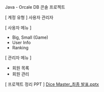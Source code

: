 Java - Orcale DB 콘솔 프로젝트 

[ 계정 유형 ]
사용자
관리자

[ 사옹자 메뉴 ]
- Big, Small (Game)
- User Info
- Ranking

[ 관리자 메뉴 ]
- 회원 목록
- 회원 관리


[ 프로젝트 정리 PPT ]
[Dice Master_최종 발표.pptx](https://github.com/user-attachments/files/16487875/Dice.Master_.pptx)
